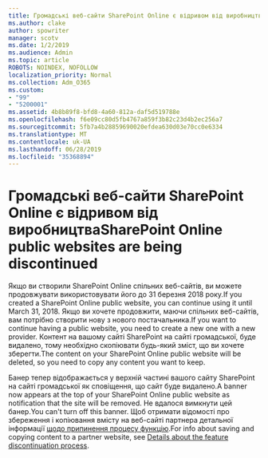 ```yaml
---
title: Громадські веб-сайти SharePoint Online є відривом від виробництва
ms.author: clake
author: spowriter
manager: scotv
ms.date: 1/2/2019
ms.audience: Admin
ms.topic: article
ROBOTS: NOINDEX, NOFOLLOW
localization_priority: Normal
ms.collection: Adm_O365
ms.custom:
- "99"
- "5200001"
ms.assetid: 4b8b89f8-bfd8-4a60-812a-daf5d519788e
ms.openlocfilehash: f6e09cc80d5fb4767a859f3b82c23d4b2ec256a7
ms.sourcegitcommit: 5fb7a4b28859690020efdea630d03e70cc0e6334
ms.translationtype: MT
ms.contentlocale: uk-UA
ms.lasthandoff: 06/28/2019
ms.locfileid: "35368894"
---
```

# <a name="sharepoint-online-public-websites-are-being-discontinued"></a><span data-ttu-id="2f651-102">Громадські веб-сайти SharePoint Online є відривом від виробництва</span><span class="sxs-lookup"><span data-stu-id="2f651-102">SharePoint Online public websites are being discontinued</span></span>

<span data-ttu-id="2f651-103">Якщо ви створили SharePoint Online спільних веб-сайтів, ви можете продовжувати використовувати його до 31 березня 2018 року.</span><span class="sxs-lookup"><span data-stu-id="2f651-103">If you created a SharePoint Online public website, you can continue using it until March 31, 2018.</span></span> <span data-ttu-id="2f651-104">Якщо ви хочете продовжити, маючи спільних веб-сайтів, вам потрібно створити нову з нового постачальника.</span><span class="sxs-lookup"><span data-stu-id="2f651-104">If you want to continue having a public website, you need to create a new one with a new provider.</span></span> <span data-ttu-id="2f651-105">Контент на вашому сайті SharePoint на сайті громадської, буде видалено, тому необхідно скопіювати будь-який зміст, що ви хочете зберегти.</span><span class="sxs-lookup"><span data-stu-id="2f651-105">The content on your SharePoint Online public website will be deleted, so you need to copy any content you want to keep.</span></span>
  
<span data-ttu-id="2f651-106">Банер тепер відображається у верхній частині вашого сайту SharePoint на сайті громадської як сповіщення, що сайт буде видалено.</span><span class="sxs-lookup"><span data-stu-id="2f651-106">A banner now appears at the top of your SharePoint Online public website as notification that the site will be removed.</span></span> <span data-ttu-id="2f651-107">Не вдалося вимкнути цей банер.</span><span class="sxs-lookup"><span data-stu-id="2f651-107">You can't turn off this banner.</span></span> <span data-ttu-id="2f651-108">Щоб отримати відомості про збереження і копіювання вмісту на веб-сайті партнера детальної інформації [щодо припинення процесу функцію](https://go.microsoft.com/fwlink/?linkid=866980).</span><span class="sxs-lookup"><span data-stu-id="2f651-108">For info about saving and copying content to a partner website, see [Details about the feature discontinuation process](https://go.microsoft.com/fwlink/?linkid=866980).</span></span>
  